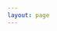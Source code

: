 ```yaml
---
layout: page
---
```

<script setup>
import {
  VPTeamPage,
  VPTeamPageTitle,
  VPTeamMembers
} from 'vitepress/theme'

const members = [
  {
    avatar: './static/images/avatar/rikka-takanashi.gif',
    name: 'Takanashi',
    title: 'Creator',
    links: [
      { icon: 'github', link: 'https://github.com/' },
      { icon: 'twitter', link: 'https://twitter.com/' }
    ]
  },
    {
    avatar: './static/images/avatar/rikka-takanashi.gif',
    name: 'Rikka',
    title: 'Creator',
    links: [
      { icon: 'github', link: 'https://github.com/' },
      { icon: 'twitter', link: 'https://twitter.com/' }
    ]
  },
]
</script>

<VPTeamPage>
  <VPTeamPageTitle>
    <template #title>
      Our Team
    </template>
    <template #lead>
      A
    </template>
  </VPTeamPageTitle>
  <VPTeamMembers
    :members="members"
  />
</VPTeamPage>
